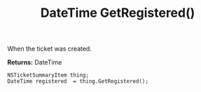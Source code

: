 ﻿---
uid: crmscript_ref_NSTicketSummaryItem_GetRegistered
title: DateTime GetRegistered()
intellisense: NSTicketSummaryItem.GetRegistered
keywords: NSTicketSummaryItem, GetRegistered
so.topic: reference
---

When the ticket was created.

**Returns:** DateTime


```crmscript
NSTicketSummaryItem thing;
DateTime registered  = thing.GetRegistered();
```


